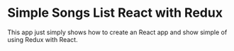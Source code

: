 # Simple Songs List React with Redux

This app just simply shows how to create an React app and show simple of using Redux with React.


